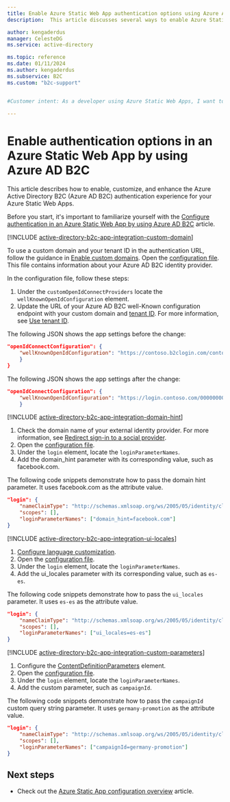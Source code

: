 ```yaml
---
title: Enable Azure Static Web App authentication options using Azure Active Directory B2C
description:  This article discusses several ways to enable Azure Static Web App authentication options.

author: kengaderdus
manager: CelesteDG
ms.service: active-directory

ms.topic: reference
ms.date: 01/11/2024
ms.author: kengaderdus
ms.subservice: B2C
ms.custom: "b2c-support"


#Customer intent: As a developer using Azure Static Web Apps, I want to enable and customize Azure AD B2C authentication, so that I can enhance the authentication experience for my web apps and use custom domains, external identity providers, language customization, and custom parameters.

---
```


# Enable authentication options in an Azure Static Web App by using Azure AD B2C 

This article describes how to enable, customize, and enhance the Azure Active Directory B2C (Azure AD B2C) authentication experience for your Azure Static Web Apps. 

Before you start, it's important to familiarize yourself with the [Configure authentication in an Azure Static Web App by using Azure AD B2C](configure-authentication-in-azure-static-app.md) article.

[!INCLUDE [active-directory-b2c-app-integration-custom-domain](../../includes/active-directory-b2c-app-integration-custom-domain.md)]

To use a custom domain and your tenant ID in the authentication URL, follow the guidance in [Enable custom domains](custom-domain.md). Open the [configuration file](../static-web-apps/configuration.md). This file contains information about your Azure AD B2C identity provider.

In the configuration file, follow these steps:

1. Under the `customOpenIdConnectProviders` locate the `wellKnownOpenIdConfiguration` element.
1. Update the URL of your Azure AD B2C well-Known configuration endpoint with your custom domain and [tenant ID]( tenant-management-read-tenant-name.md#get-your-tenant-id). For more information, see [Use tenant ID](custom-domain.md#optional-use-tenant-id).

The following JSON shows the app settings before the change: 

```JSON
"openIdConnectConfiguration": {
    "wellKnownOpenIdConfiguration": "https://contoso.b2clogin.com/contoso.onmicrosoft.com/<POLICY_NAME>/v2.0/.well-known/openid-configuration"
    }
}
```  

The following JSON shows the app settings after the change: 

```JSON
"openIdConnectConfiguration": {
    "wellKnownOpenIdConfiguration": "https://login.contoso.com/00000000-0000-0000-0000-000000000000/<POLICY_NAME>/v2.0/.well-known/openid-configuration"
    }
``` 


[!INCLUDE [active-directory-b2c-app-integration-domain-hint](../../includes/active-directory-b2c-app-integration-domain-hint.md)]

1. Check the domain name of your external identity provider. For more information, see [Redirect sign-in to a social provider](direct-signin.md#redirect-sign-in-to-a-social-provider). 
1. Open the [configuration file](../static-web-apps/configuration.md).
1. Under the `login` element, locate the `loginParameterNames`.
1. Add the domain_hint parameter with its corresponding value, such as facebook.com. 

The following code snippets demonstrate how to pass the domain hint parameter. It uses facebook.com as the attribute value.
    
```json
"login": {
    "nameClaimType": "http://schemas.xmlsoap.org/ws/2005/05/identity/claims/name",
    "scopes": [],
    "loginParameterNames": ["domain_hint=facebook.com"]
}
```


[!INCLUDE [active-directory-b2c-app-integration-ui-locales](../../includes/active-directory-b2c-app-integration-ui-locales.md)]

1. [Configure language customization](language-customization.md).
1. Open the [configuration file](../static-web-apps/configuration.md).
1. Under the `login` element, locate the `loginParameterNames`.
1. Add the ui_locales parameter with its corresponding value, such as `es-es`. 

The following code snippets demonstrate how to pass the `ui_locales` parameter. It uses `es-es` as the attribute value.

```json
"login": {
    "nameClaimType": "http://schemas.xmlsoap.org/ws/2005/05/identity/claims/name",
    "scopes": [],
    "loginParameterNames": ["ui_locales=es-es"]
}
```

[!INCLUDE [active-directory-b2c-app-integration-custom-parameters](../../includes/active-directory-b2c-app-integration-custom-parameters.md)]

1. Configure the [ContentDefinitionParameters](customize-ui-with-html.md#configure-dynamic-custom-page-content-uri) element.
1. Open the [configuration file](../static-web-apps/configuration.md).
1. Under the `login` element, locate the `loginParameterNames`.
1. Add the custom parameter, such as `campaignId`. 

The following code snippets demonstrate how to pass the `campaignId` custom query string parameter. It uses `germany-promotion` as the attribute value.

```json
"login": {
    "nameClaimType": "http://schemas.xmlsoap.org/ws/2005/05/identity/claims/name",
    "scopes": [],
    "loginParameterNames": ["campaignId=germany-promotion"]
}
```

## Next steps

- Check out the [Azure Static App configuration overview](../static-web-apps/configuration-overview.md) article.